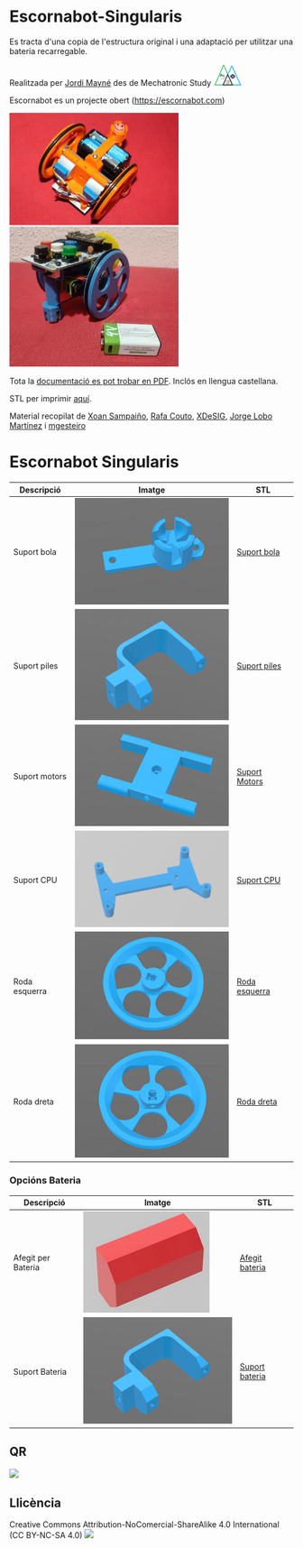# Escornabot-Singularis

Es tracta d'una copia de l'estructura original i una adaptació per utilitzar una bateria recarregable. 

Realitzada per [Jordi Mayné](https://github.com/maynej) des de Mechatronic Study <img src="Imatges/Logo3senseFons.png" width="50" />

Escornabot es un projecte obert (https://escornabot.com) 

<img src="Imatges/EscornabotSingularis.jpg" width="300" /> <img src="Imatges/EscornabotBateria9V.jpg" width="300" />

Tota la [documentació es pot trobar en PDF](https://github.com/maynej/Escorna-Singularis/tree/master/Doc/). Inclós en llengua castellana.

STL per imprimir [aquí](https://github.com/maynej/Escorna-Singularis/tree/master/stl).

Material recopilat de [Xoan Sampaiño](https://github.com/xoan), [Rafa Couto](https://github.com/rafacouto), [XDeSIG](https://github.com/xdesig), [Jorge Lobo Martínez](https://github.com/lobotic) i [mgesteiro](https://github.com/mgesteiro)   
  
# Escornabot Singularis
  
Descripció         | Imatge          | STL         
------------- | ------------- | ------------- 
Suport bola|![ballcaster-v2.stl](Imatges/ballcaster-v2.png) | [Suport bola](STL/ballcaster-v2.stl)  
Suport piles|![battery-bracket.stl](Imatges/battery-bracket.png) | [Suport piles](STL/battery-bracket.stl)  
Suport motors|![MotorBracket.stl](Imatges/MotorBracket.png) | [Suport Motors](STL/MotorBracket.stl)  
Suport CPU|![board-bracket.stl](Imatges/CPU.png) | [Suport CPU](STL/cpu-2_10-bracket.stl)  
Roda esquerra|![wheel-l.stl](Imatges/wheel-l.png) | [Roda esquerra](STL/wheel-l.stl)  
Roda dreta|![wheel-r.stl](Imatges/wheel-r.png) | [Roda dreta](STL/wheel-r.stl)  
  
### Opcións Bateria
  
Descripció         | Imatge          | STL          
------------- | ------------- | ------------- 
Afegit per Bateria|![battery-bracket.stl](Imatges/Afegit.jpg) | [Afegit bateria](STL/battery-bracket.stl)  
Suport Bateria|![battery-bracket.stl](Imatges/battery-bracket.png) | [Suport bateria](STL/battery-bracket.stl)  

## QR

<img src="https://www.codigos-qr.com/qr/php/qr_img.php?d=https%3A%2F%2Fgithub.com%2Fmaynej%2FEscornabot-STEMFIE&s=6&e=m"/>

## Llicència

Creative Commons Attribution-NoComercial-ShareAlike 4.0 International (CC BY-NC-SA 4.0)  <img src="ImatgesEscornabot/CC.png" width="100" />

